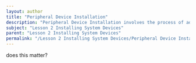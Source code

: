 ```yaml
---
layout: author
title: "Peripheral Device Installation"
description: "Peripheral Device Installation involves the process of adding external devices to a computer system to enhance its functionality. This may include devices such as printers, scanners, external hard drives, and various input devices like keyboards and mice. Proper installation may require specific drivers, software, and configuration settings to ensure that the operating system recognizes and effectively communicates with the peripherals. Understanding both plug-and-play mechanisms and manual installation steps is crucial for troubleshooting potential issues that might arise after adding these devices."
subject: "Lesson 2 Installing System Devices"
parent: "Lesson 2 Installing System Devices"
permalink: "/Lesson 2 Installing System Devices/Peripheral Device Installation/"
---
```


does this matter?
